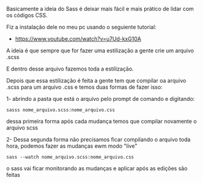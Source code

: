Basicamente a ideia do Sass é deixar mais fácil e mais prático de lidar com os códigos CSS.


Fiz a instalação dele no meu pc usando o seguiente tutorial:
- https://www.youtube.com/watch?v=u7Ud-kxG10A

A ideia é que sempre que for fazer uma estilização a gente crie um arquivo .scss

E dentro desse arquivo fazemos toda a estilização.

Depois que essa estilização é feita a gente tem que compilar oa arquivo .scss para um arquivo .css e temos duas formas de fazer isso:

1- abrindo a pasta que está o arquivo pelo prompt de comando e digitando:

 `sasss nome_arquivo.scss:nome_arquivo.css`

dessa primeira forma após cada mudança temos que compilar novamente o arquivo scss

2- Dessa segunda forma não precisamos ficar compilando o arquivo toda hora, podemos fazer as mudanças ewm modo "live"

`sass --watch nome_arquivo.scss:nome_arquivo.css`

o sass vai ficar monitorando as mudanças e aplicar após as edições são feitas
